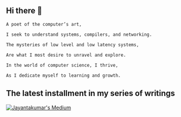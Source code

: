 ## Hi there 👋

```
A poet of the computer’s art,

I seek to understand systems, compilers, and networking.

The mysteries of low level and low latency systems,

Are what I most desire to unravel and explore.

In the world of computer science, I thrive,

As I dedicate myself to learning and growth.
```

## The latest installment in my series of writings

[![Jayantakumar's Medium](https://github-readme-medium.vercel.app/?username=benten867)](https://medium.com/@benten867)

